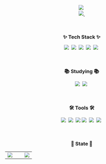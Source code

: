 <!--타이틀 부분-->
<div align="center">
  <img src="https://capsule-render.vercel.app/api?type=waving&color=gradient&height=100&section=header" />&nbsp
</div>

<div align="center">
  <a href="https://github.com/moon0727">
    <img src="https://streak-stats.demolab.com?user=moon0727&theme=tokyonight-duo&hide_border=true&mode=weekly" />&nbsp
  </a>
</div>

<br>
<br>

<!--내용 부분-->
<h3 align="center">✨ Tech Stack ✨</h3>
<div align="center">
  <img src="https://img.shields.io/badge/react-20232a.svg?style=for-the-badge&logo=react&logoColor=61DAFB" />&nbsp
  <img src="https://img.shields.io/badge/react_native-%2320232a.svg?style=for-the-badge&logo=react&logoColor=%2361DAFB" />&nbsp
  <img src="https://img.shields.io/badge/javascript-F7DF1E.svg?style=for-the-badge&logo=javascript&logoColor=20232a" />&nbsp
  <img src="https://img.shields.io/badge/html5-E34F26.svg?style=for-the-badge&logo=html5&logoColor=white" />&nbsp
  <img src="https://img.shields.io/badge/css3-1572B6.svg?style=for-the-badge&logo=css3&logoColor=white" />&nbsp
</div>

<br>
<br>

<h3 align="center">📚 Studying 📚</h3>
<div align="center">
  <img src="https://img.shields.io/badge/typescript-007ACC.svg?style=for-the-badge&logo=typescript&logoColor=white" />&nbsp
  <img src="https://img.shields.io/badge/kotiln-7F52FF?style=for-the-badge&logo=kotlin&logoColor=white" />&nbsp
</div>

<br>
<br>

<h3 align="center">🛠 Tools 🛠</h3>
<div align="center">
  <img src="https://img.shields.io/badge/git-F05033.svg?style=for-the-badge&logo=git&logoColor=white" />&nbsp
  <img src="https://img.shields.io/badge/github-181717.svg?style=for-the-badge&logo=github&logoColor=white" />&nbsp
  <img src="https://img.shields.io/badge/VSCode-0078d7?style=for-the-badge" />
  <img src="https://img.shields.io/badge/unity-ffffff?style=for-the-badge&logo=unity&logoColor=black" />&nbsp
  <img src="https://img.shields.io/badge/Notion-F3F3F3.svg?style=for-the-badge&logo=notion&logoColor=black" />&nbsp
  <img src="https://img.shields.io/badge/figma-F24E1E.svg?style=for-the-badge&logo=figma&logoColor=white" />&nbsp
</div>

<br>
<br>

<h3 align="center">🌱 State 🌱</h3>
<div align="center">
  <table>
    <tr>
      <td style="padding-right: 20px;">
        <img align="center" src="https://github-readme-stats.vercel.app/api/top-langs/?username=moon0727&theme=transparent&exclude_repo=Computer-Science-Engineering&layout=compact&langs_count=10&hide_border=true"/>
      </td>
      <td style="padding-left: 20px;">
        <img align="center" src="https://github-readme-stats.vercel.app/api?username=moon0727&show_icons=true&theme=transparent&&hide_border=true"/>
      </td>
    </tr>
  </table>
</div>

<br>
